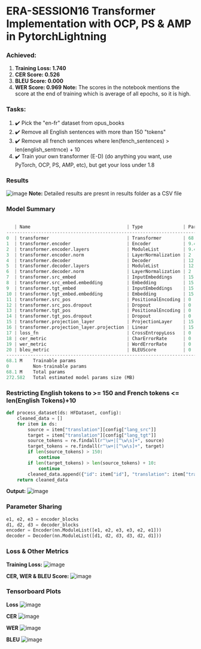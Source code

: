 # ERA-SESSION16 Transformer Implementation with OCP, PS & AMP in PytorchLightning

### Achieved:
1. **Training Loss: 1.740**
2. **CER Score: 0.526**
3. **BLEU Score: 0.000**
4. **WER Score: 0.969** 
**Note:** The scores in the notebook mentions the score at the end of training which is average of all epochs, so it is high.

### Tasks:
1. :heavy_check_mark: Pick the "en-fr" dataset from opus_books
2. :heavy_check_mark: Remove all English sentences with more than 150 "tokens"
3. :heavy_check_mark: Remove all french sentences where len(fench_sentences) > len(english_sentrnce) + 10
4. :heavy_check_mark: Train your own transformer (E-D) (do anything you want, use PyTorch, OCP, PS, AMP, etc), but get your loss under 1.8

### Results
![image](https://github.com/RaviNaik/ERA-SESSION16/assets/23289802/0bd51449-88e5-4423-bc92-cdab57356ec3)
**Note:** Detailed results are presnt in results folder as a CSV file

### Model Summary
```python
 
   | Name                                    | Type               | Params
--------------------------------------------------------------------------------
0  | transformer                             | Transformer        | 68.1 M
1  | transformer.encoder                     | Encoder            | 9.4 M 
2  | transformer.encoder.layers              | ModuleList         | 9.4 M 
3  | transformer.encoder.norm                | LayerNormalization | 2     
4  | transformer.decoder                     | Decoder            | 12.6 M
5  | transformer.decoder.layers              | ModuleList         | 12.6 M
6  | transformer.decoder.norm                | LayerNormalization | 2     
7  | transformer.src_embed                   | InputEmbeddings    | 15.4 M
8  | transformer.src_embed.embedding         | Embedding          | 15.4 M
9  | transformer.tgt_embed                   | InputEmbeddings    | 15.4 M
10 | transformer.tgt_embed.embedding         | Embedding          | 15.4 M
11 | transformer.src_pos                     | PositionalEncoding | 0     
12 | transformer.src_pos.dropout             | Dropout            | 0     
13 | transformer.tgt_pos                     | PositionalEncoding | 0     
14 | transformer.tgt_pos.dropout             | Dropout            | 0     
15 | transformer.projection_layer            | ProjectionLayer    | 15.4 M
16 | transformer.projection_layer.projection | Linear             | 15.4 M
17 | loss_fn                                 | CrossEntropyLoss   | 0     
18 | cer_metric                              | CharErrorRate      | 0     
19 | wer_metric                              | WordErrorRate      | 0     
20 | bleu_metric                             | BLEUScore          | 0     
--------------------------------------------------------------------------------
68.1 M    Trainable params
0         Non-trainable params
68.1 M    Total params
272.582   Total estimated model params size (MB)
```
### Restricting English tokens to >= 150 and French tokens <= len(English Tokens)+10
```python
def process_dataset(ds: HFDataset, config):
    cleaned_data = []
    for item in ds:
        source = item["translation"][config["lang_src"]]
        target = item["translation"][config["lang_tgt"]]
        source_tokens = re.findall(r"\w+|[^\w\s]+", source)
        target_tokens = re.findall(r"\w+|[^\w\s]+", target)
        if len(source_tokens) > 150:
            continue
        if len(target_tokens) > len(source_tokens) + 10:
            continue
        cleaned_data.append({"id": item["id"], "translation": item["translation"]})
    return cleaned_data
```
**Output:**
![image](https://github.com/RaviNaik/ERA-SESSION16/assets/23289802/ef9fa30d-5fc9-46c7-8a50-3aa465d317d9)

### Parameter Sharing
```python
e1, e2, e3 = encoder_blocks
d1, d2, d3 = decoder_blocks
encoder = Encoder(nn.ModuleList([e1, e2, e3, e3, e2, e1]))
decoder = Decoder(nn.ModuleList([d1, d2, d3, d3, d2, d1]))
```
### Loss & Other Metrics
**Training Loss:**
![image](https://github.com/RaviNaik/ERA-SESSION16/assets/23289802/476c27ff-b38a-4c78-a457-449960030c83)


**CER, WER & BLEU Score:**
![image](https://github.com/RaviNaik/ERA-SESSION16/assets/23289802/4ce898a7-b507-4274-abd2-689793da1242)

### Tensorboard Plots 
**Loss**
![image](https://github.com/RaviNaik/ERA-SESSION16/assets/23289802/2c511d12-6a16-458e-8905-38db428c3e13)

**CER**
![image](https://github.com/RaviNaik/ERA-SESSION16/assets/23289802/43839fa7-9c04-418c-96a8-6d8381adb171)

**WER**
![image](https://github.com/RaviNaik/ERA-SESSION16/assets/23289802/b3e927dc-b709-466b-bc47-54d899d805fa)

**BLEU**
![image](https://github.com/RaviNaik/ERA-SESSION16/assets/23289802/fb375d9b-05ca-4821-8a88-65adeafb160d)



